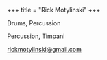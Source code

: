 +++
title = "Rick Motylinski"
+++

Drums, Percussion

<!--more-->

Percussion, Timpani

rickmotylinski@gmail.com
